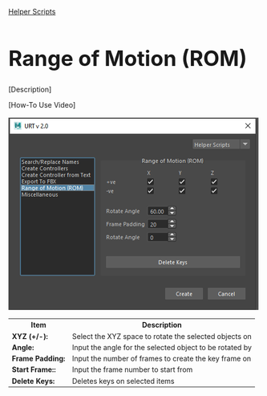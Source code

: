 [Helper Scripts](helperScripts.md)

<h1 style="font-size:3em">Range of Motion (ROM)</h1>

[Description] <br/>

[How-To Use Video] <br/>
<br/>
![Range of Motion](./images/UI/rom.PNG)
<br/>

<table>
  <tr>
    <th>Item</th>
    <th>Description</th>
  </tr>
  <tr>
    <td><b>XYZ (+/-):</b></td>
    <td>Select the XYZ space to rotate the selected objects on</td>
  </tr>
  <tr>
    <td><b>Angle:<b></td>
    <td>Input the angle for the selected object to be rotated by</td>
  </tr>
  <tr>
    <td><b>Frame Padding:<b></td>
    <td>Input the number of frames to create the key frame on</td>
  </tr>
  <tr>
    <td><b>Start Frame::<b></td>
    <td>Input the frame number to start from</td>
  </tr>
  <tr>
    <td><b>Delete Keys:<b></td>
    <td>Deletes keys on selected items</td>
  </tr>
</table>
